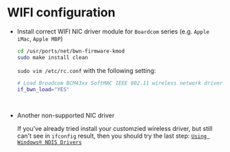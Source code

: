 # WIFI configuration

- Install correct WIFI NIC driver module for `Boardcom` series (e.g. `Apple iMac`, `Apple MBP`)

    ```bash
    cd /usr/ports/net/bwn-firmware-kmod
    sudo make install clean
    ```

    `sudo vim /etc/rc.conf` with the following setting:

    ```bash
    # Load Broadcom BCM43xx SoftMAC IEEE 802.11 wireless network driver
    if_bwn_load="YES"
    ```

</br>

- Another non-supported NIC driver
    
    If you've already tried install your customzied wireless driver, but still can't see in `ifconfig`
    result, then you should try the last step: 
    [`Using Windows® NDIS Drivers`](https://www.freebsd.org/doc/handbook/config-network-setup.html)
